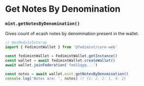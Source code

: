 # Get Notes By Denomination

### `mint.getNotesByDenomination()`

Gives count of ecash notes by denomination present in the wallet.

```ts twoslash
// @esModuleInterop
import { FedimintWallet } from '@fedimint/core-web'

const fedimintWallet = FedimintWallet.getInstance()
const wallet = await fedimintWallet.createWallet()
await wallet.joinFederation('fed11qgq...')

const notes = await wallet.mint.getNotesByDenomination()
console.log('Notes are: ', notes) // {1: 2, 2: 1, 8: 2}
```
